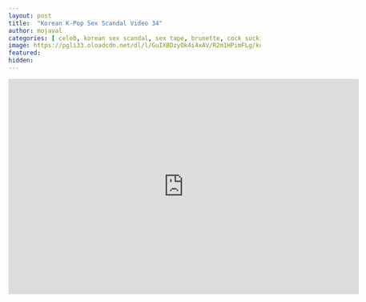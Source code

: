```yaml
---
layout: post
title:  "Korean K-Pop Sex Scandal Video 34"
author: mojaval
categories: [ celeb, korean sex scandal, sex tape, brunette, cock sucking, oral, blowjob, amateur, teen, young, raw, pussy licking, couple, doggy style, small tits, natural tits ]
image: https://pgli33.oloadcdn.net/dl/l/GuIXBDzyOk4i4xAV/R2m1HPimFLg/korean-k-pop-sex-scandal-video-34___e268c8407eb2f83c65352c55336d27498f8786ac.mp4_splash.jpg?mime=true
featured: 
hidden: 
---
```


<iframe src="https://openload.co/embed/evYsjmGnU5o/korean-k-pop-sex-scandal-video-34___e268c8407eb2f83c65352c55336d27498f8786ac.mp4" scrolling="no" frameborder="0" width="700" height="430" allowfullscreen="true" webkitallowfullscreen="true" mozallowfullscreen="true"></iframe>